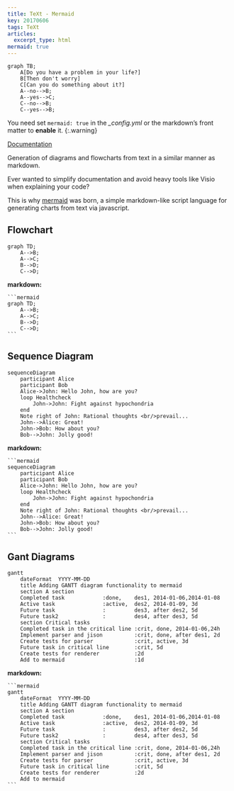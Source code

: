 ```yaml
---
title: TeXt - Mermaid
key: 20170606
tags: TeXt
articles:
  excerpt_type: html
mermaid: true
---
```


```mermaid
graph TB;
    A[Do you have a problem in your life?]
    B[Then don't worry]
    C[Can you do something about it?]
    A--no-->B;
    A--yes-->C;
    C--no-->B;
    C--yes-->B;
```

<!--more-->

You need set `mermaid: true` in the *_config.yml* or the markdown’s front matter to **enable** it.
{:.warning}

[Documentation](https://tianqi.name/jekyll-TeXt-theme/docs/en/markdown-enhancements#mermaid)

Generation of diagrams and flowcharts from text in a similar manner as markdown.

Ever wanted to simplify documentation and avoid heavy tools like Visio when explaining your code?

This is why [mermaid](https://mermaidjs.github.io/) was born, a simple markdown-like script language for generating charts from text via javascript.

## Flowchart

```mermaid
graph TD;
    A-->B;
    A-->C;
    B-->D;
    C-->D;
```

**markdown:**

    ```mermaid
    graph TD;
        A-->B;
        A-->C;
        B-->D;
        C-->D;
    ```

## Sequence Diagram

```mermaid
sequenceDiagram
    participant Alice
    participant Bob
    Alice->John: Hello John, how are you?
    loop Healthcheck
        John->John: Fight against hypochondria
    end
    Note right of John: Rational thoughts <br/>prevail...
    John-->Alice: Great!
    John->Bob: How about you?
    Bob-->John: Jolly good!
```

**markdown:**

    ```mermaid
    sequenceDiagram
        participant Alice
        participant Bob
        Alice->John: Hello John, how are you?
        loop Healthcheck
            John->John: Fight against hypochondria
        end
        Note right of John: Rational thoughts <br/>prevail...
        John-->Alice: Great!
        John->Bob: How about you?
        Bob-->John: Jolly good!
    ```

## Gant Diagrams

```mermaid
gantt
    dateFormat  YYYY-MM-DD
    title Adding GANTT diagram functionality to mermaid
    section A section
    Completed task            :done,    des1, 2014-01-06,2014-01-08
    Active task               :active,  des2, 2014-01-09, 3d
    Future task               :         des3, after des2, 5d
    Future task2              :         des4, after des3, 5d
    section Critical tasks
    Completed task in the critical line :crit, done, 2014-01-06,24h
    Implement parser and jison          :crit, done, after des1, 2d
    Create tests for parser             :crit, active, 3d
    Future task in critical line        :crit, 5d
    Create tests for renderer           :2d
    Add to mermaid                      :1d
```

**markdown:**

    ```mermaid
    gantt
        dateFormat  YYYY-MM-DD
        title Adding GANTT diagram functionality to mermaid
        section A section
        Completed task            :done,    des1, 2014-01-06,2014-01-08
        Active task               :active,  des2, 2014-01-09, 3d
        Future task               :         des3, after des2, 5d
        Future task2              :         des4, after des3, 5d
        section Critical tasks
        Completed task in the critical line :crit, done, 2014-01-06,24h
        Implement parser and jison          :crit, done, after des1, 2d
        Create tests for parser             :crit, active, 3d
        Future task in critical line        :crit, 5d
        Create tests for renderer           :2d
        Add to mermaid
    ```
